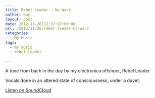 ```yaml
---
title: Rebel Leader – No Wars
author: Guy
layout: post
date: 2012-11-26T12:37:07+00:00
url: /2012/11/26/rebel-leader-no-war/
categories:
  - My Music
tags:
  - my music
  - rebel leader

---
```

A tune from back in the day by my electronica offshoot, Rebel Leader.
  
<!--more-->

Vocals done in an altered state of consciousness, under a duvet.

[Listen on SoundCloud](https://soundcloud.com/guy_james/rebel-leader-no-wars)


